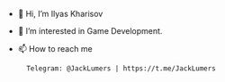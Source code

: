 - 👋 Hi, I’m Ilyas Kharisov
- 👀 I’m interested in Game Development.
- 📫 How to reach me
        
        Telegram: @JackLumers | https://t.me/JackLumers

<!---
JackLumers/JackLumers is a ✨ special ✨ repository because its `README.md` (this file) appears on your GitHub profile.
You can click the Preview link to take a look at your changes.
--->
